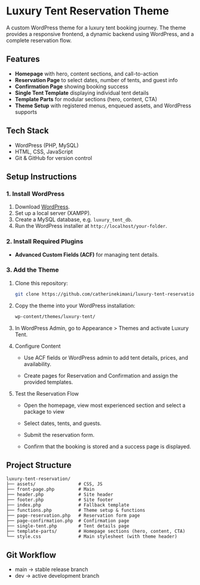 # Luxury Tent Reservation Theme
<p> A custom WordPress theme for a luxury tent booking journey. The theme provides a responsive frontend, a dynamic backend using WordPress, and a complete reservation flow.</p>


## Features
- **Homepage** with hero, content sections, and call-to-action
- **Reservation Page** to select dates, number of tents, and guest info
- **Confirmation Page** showing booking success
- **Single Tent Template** displaying individual tent details
- **Template Parts** for modular sections (hero, content, CTA)
- **Theme Setup** with registered menus, enqueued assets, and WordPress supports

## Tech Stack
- WordPress (PHP, MySQL)
- HTML, CSS, JavaScript
- Git & GitHub for version control

## Setup Instructions

### 1. Install WordPress
1. Download [WordPress](https://wordpress.org/download/).
2. Set up a local server (XAMPP).
3. Create a MySQL database, e.g. `luxury_tent_db`.
4. Run the WordPress installer at `http://localhost/your-folder`.

### 2. Install Required Plugins
- **Advanced Custom Fields (ACF)** for managing tent details.

### 3. Add the Theme
1. Clone this repository:
   ```bash
   git clone https://github.com/catherinekimani/luxury-tent-reservation.git

2. Copy the theme into your WordPress installation:
	```bash
	wp-content/themes/luxury-tent/

3. In WordPress Admin, go to Appearance > Themes and activate Luxury Tent.
4. Configure Content

   - Use ACF fields or WordPress admin to add tent details, prices, and availability.

   - Create pages for Reservation and Confirmation and assign the provided templates.

5. Test the Reservation Flow

   - Open the homepage, view most experienced section and select a package to view

   - Select dates, tents, and guests.

   - Submit the reservation form.

   - Confirm that the booking is stored and a success page is displayed.

## Project Structure
	luxury-tent-reservation/
	├── assets/                # CSS, JS
	├── front-page.php         # Main
	├── header.php             # Site header
	├── footer.php             # Site footer
	├── index.php              # Fallback template
	├── functions.php          # Theme setup & functions
	├── page-reservation.php   # Reservation form page
	├── page-confirmation.php  # Confirmation page
	├── single-tent.php        # Tent details page
	├── template-parts/        # Homepage sections (hero, content, CTA)
	└── style.css              # Main stylesheet (with theme header)

## Git Workflow

- main → stable release branch
- dev → active development branch


